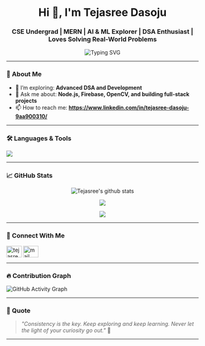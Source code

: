 <h1 align="center">Hi 👋, I'm Tejasree Dasoju</h1>
<h3 align="center">CSE Undergrad | MERN | AI & ML Explorer | DSA Enthusiast | Loves Solving Real-World Problems</h3>

<p align="center">
  <img src="https://readme-typing-svg.demolab.com?font=Fira+Code&pause=1000&center=true&vCenter=true&multiline=true&width=700&height=80&lines=Firebase+%7C+Java+%7C+Python+%7C+OpenCV+%7C+MediaPipe+%7C+MERN+Stack+%7C+Node.js+%7C+Express" alt="Typing SVG" />
</p>

---

### 🌟 About Me

- 🌱 I’m exploring: **Advanced DSA and Development**
- 💬 Ask me about: **Node.js, Firebase, OpenCV, and building full-stack projects**
- 📫 How to reach me: **https://www.linkedin.com/in/tejasree-dasoju-9aa900310/**

---

### 🛠️ Languages & Tools

<p align="left">
  <img src="https://skillicons.dev/icons?i=java,python,js,html,css,nodejs,express,firebase,mongodb,opencv,c,github,vscode,git,mediapipe,react" />
</p>

---

### 📈 GitHub Stats

<p align="center">
  <img src="https://github-readme-stats.vercel.app/api?username=Tejasree731&show_icons=true&theme=react" alt="Tejasree's github stats" />
</p>

<p align="center">
  <img src="https://github-readme-streak-stats.herokuapp.com/?user=Tejasree731&theme=react" />
</p>

<p align="center">
  <img src="https://github-readme-stats.vercel.app/api/top-langs/?username=Tejasree731&layout=compact&theme=react" />
</p>

---

### 🔗 Connect With Me

<p align="left">
  <a href="https://www.linkedin.com/in/tejasree-dasoju-9aa900310/" target="blank"><img align="center" src="https://cdn.jsdelivr.net/npm/simple-icons@v5/icons/linkedin.svg" alt="tejasree linkedin" height="30" width="40" /></a>
  <a href="mailto:your.email@example.com"><img align="center" src="https://cdn.jsdelivr.net/npm/simple-icons@v5/icons/gmail.svg" alt="mail" height="30" width="40" /></a>
</p>

---

### 🔥 Contribution Graph
![GitHub Activity Graph](https://github-readme-activity-graph.cyclic.app/graph?username=Tejasree731&theme=react-dark)

---

### 📍 Quote
> *"Consistency is the key. Keep exploring and  keep learning. Never let the light of your curiosity go out."* 🚀

---


